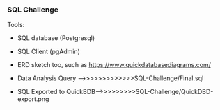 ### SQL Challenge 
Tools: 
* SQL database (Postgresql)
* SQL Client (pgAdmin)
* ERD sketch too, such as https://www.quickdatabasediagrams.com/

* Data Analysis Query -->>>>>>>>>>>>>SQL-Challenge/Final.sql
* SQL Exported to QuickBDB-->>>>>>>>>SQL-Challenge/QuickDBD-export.png







